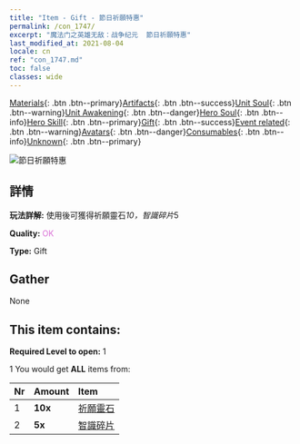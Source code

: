 ```yaml
---
title: "Item - Gift - 節日祈願特惠"
permalink: /con_1747/
excerpt: "魔法门之英雄无敌：战争纪元  節日祈願特惠"
last_modified_at: 2021-08-04
locale: cn
ref: "con_1747.md"
toc: false
classes: wide
---
```

 [Materials](/ItemsCN/){: .btn .btn--primary}[Artifacts](/ItemsCN/Artifacts/){: .btn .btn--success}[Unit Soul](/ItemsCN/UnitSoul/){: .btn .btn--warning}[Unit Awakening](/ItemsCN/UnitAwakening/){: .btn .btn--danger}[Hero Soul](/ItemsCN/HeroSoul/){: .btn .btn--info}[Hero Skill](/ItemsCN/HeroSkill/){: .btn .btn--primary}[Gift](/ItemsCN/Gift/){: .btn .btn--success}[Event related](/ItemsCN/Events/){: .btn .btn--warning}[Avatars](/ItemsCN/Avatars/){: .btn .btn--danger}[Consumables](/ItemsCN/Consumables/){: .btn .btn--info}[Unknown](/ItemsCN/Unknown/){: .btn .btn--primary}

 ![節日祈願特惠](/images/t/i_907363.png)

## 詳情
 **玩法詳解:** 使用後可獲得祈願靈石*10，智識碎片*5

 **Quality:** <span style="color: #DA70D6">OK</span>

 **Type:** Gift

## Gather

  None

## This item contains:

 **Required Level to open:** 1

 1 You would get **ALL** items  from:

  | Nr | Amount |     Item    |
  |:---|:-------|:------------|
  | 1 |  **10x** | [祈願靈石](/cn/Items/con_971/) |  | 
  | 2 |  **5x** | [智識碎片](/cn/Items/con_911/) |  | 
